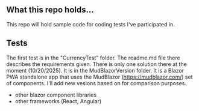 ## What this repo holds...

This repo will hold sample code for coding tests I've participated in.

## Tests
The first test is in the "CurrencyTest" folder. The readme.md file there describes the requirements given. There is only one solution there at the moment (10/20/2025). It is in the MudBlazorVersion folder. It is a Blazor PWA standalone app that uses the MudBlazor (https://mudblazor.com/) set of components. I'll add new vesions based on for comparison purposes.
- other blazor component libraries
- other frameworks (React, Angular)
